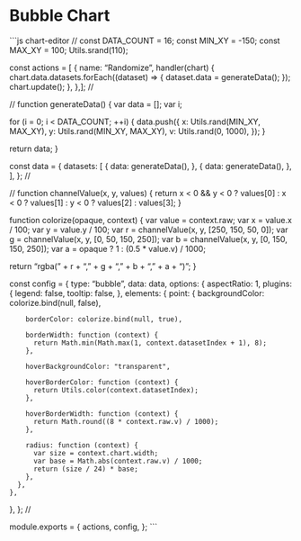Bubble Chart
============

\`\`\`js chart-editor // const DATA\_COUNT = 16; const MIN\_XY = -150; const MAX\_XY = 100; Utils.srand(110);

const actions = \[ { name: “Randomize”, handler(chart) { chart.data.datasets.forEach((dataset) =&gt; { dataset.data = generateData(); }); chart.update(); }, },\]; //

// function generateData() { var data = \[\]; var i;

for (i = 0; i &lt; DATA\_COUNT; ++i) { data.push({ x: Utils.rand(MIN\_XY, MAX\_XY), y: Utils.rand(MIN\_XY, MAX\_XY), v: Utils.rand(0, 1000), }); }

return data; }

const data = { datasets: \[ { data: generateData(), }, { data: generateData(), }, \], }; //

// function channelValue(x, y, values) { return x &lt; 0 && y &lt; 0 ? values\[0\] : x &lt; 0 ? values\[1\] : y &lt; 0 ? values\[2\] : values\[3\]; }

function colorize(opaque, context) { var value = context.raw; var x = value.x / 100; var y = value.y / 100; var r = channelValue(x, y, \[250, 150, 50, 0\]); var g = channelValue(x, y, \[0, 50, 150, 250\]); var b = channelValue(x, y, \[0, 150, 150, 250\]); var a = opaque ? 1 : (0.5 \* value.v) / 1000;

return “rgba(” + r + “,” + g + “,” + b + “,” + a + “)”; }

const config = { type: “bubble”, data: data, options: { aspectRatio: 1, plugins: { legend: false, tooltip: false, }, elements: { point: { backgroundColor: colorize.bind(null, false),

        borderColor: colorize.bind(null, true),

        borderWidth: function (context) {
          return Math.min(Math.max(1, context.datasetIndex + 1), 8);
        },

        hoverBackgroundColor: "transparent",

        hoverBorderColor: function (context) {
          return Utils.color(context.datasetIndex);
        },

        hoverBorderWidth: function (context) {
          return Math.round((8 * context.raw.v) / 1000);
        },

        radius: function (context) {
          var size = context.chart.width;
          var base = Math.abs(context.raw.v) / 1000;
          return (size / 24) * base;
        },
      },
    },

}, }; //

module.exports = { actions, config, }; \`\`\`
